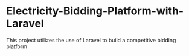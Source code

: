 # Electricity-Bidding-Platform-with-Laravel
This project utilizes the use of Laravel to build a competitive bidding platform
